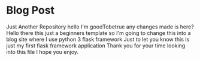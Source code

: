 # Blog Post
Just Another Repository
hello I'm goodTobetrue any changes made is here?
Hello there this just a beginners template so I'm going to change this into a blog site where I use python 3 flask framework 
Just to let you know this is just my first flask framework application
Thank you for your time looking into this file I hope you enjoy. 
